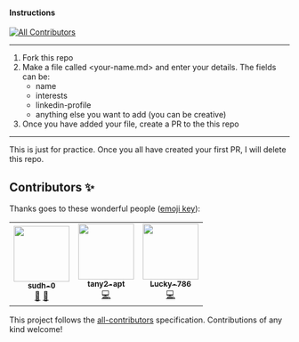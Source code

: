 #### Instructions
<!-- ALL-CONTRIBUTORS-BADGE:START - Do not remove or modify this section -->
[![All Contributors](https://img.shields.io/badge/all_contributors-3-orange.svg?style=flat-square)](#contributors-)
<!-- ALL-CONTRIBUTORS-BADGE:END -->

---

1. Fork this repo
2. Make a file called <your-name.md> and enter your details.
   The fields can be:
   - name
   - interests
   - linkedin-profile
   - anything else you want to add (you can be creative)
3. Once you have added your file, create a PR to the this repo

---

This is just for practice. Once you all have created your first PR, I will delete this repo.

## Contributors ✨

Thanks goes to these wonderful people ([emoji key](https://allcontributors.org/docs/en/emoji-key)):

<!-- ALL-CONTRIBUTORS-LIST:START - Do not remove or modify this section -->
<!-- prettier-ignore-start -->
<!-- markdownlint-disable -->
<table>
  <tr>
    <td align="center"><a href="https://github.com/sudh-0"><img src="https://avatars.githubusercontent.com/u/50312901?v=4?s=100" width="100px;" alt=""/><br /><sub><b>sudh-0</b></sub></a><br /><a href="https://github.com/sudh-0/example-git-repo/commits?author=sudh-0" title="Documentation">📖</a> <a href="#ideas-sudh-0" title="Ideas, Planning, & Feedback">🤔</a></td>
    <td align="center"><a href="https://github.com/tany2-apt"><img src="https://avatars.githubusercontent.com/u/80028648?v=4?s=100" width="100px;" alt=""/><br /><sub><b>tany2-apt</b></sub></a><br /><a href="https://github.com/sudh-0/example-git-repo/commits?author=tany2-apt" title="Code">💻</a></td>
    <td align="center"><a href="https://github.com/Lucky-786"><img src="https://avatars.githubusercontent.com/u/79583760?v=4?s=100" width="100px;" alt=""/><br /><sub><b>Lucky-786</b></sub></a><br /><a href="https://github.com/sudh-0/example-git-repo/commits?author=Lucky-786" title="Code">💻</a></td>
  </tr>
</table>

<!-- markdownlint-restore -->
<!-- prettier-ignore-end -->

<!-- ALL-CONTRIBUTORS-LIST:END -->

This project follows the [all-contributors](https://github.com/all-contributors/all-contributors) specification. Contributions of any kind welcome!